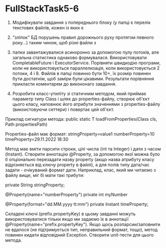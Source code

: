 # FullStackTask5-6

1. Модифікувати завдання з попереднього блоку (у папці є перелік текстових файлів, кожен із яких є 
2. "зліпок" БД порушень правил дорожнього руху протягом певного року...) таким чином, щоб різні файли з
3.  папки завантажувалися асинхронно за допомогою пулу потоків, але загальна статистика однаково формувалася.
Використовувати CompletableFuture і ExecutorService.
Порівняти швидкодію програми, коли не використовується параллелизація, коли використовується 2 потоки, 4 і 8.
Файлів в папці повинно бути 10+, їх розмір повинен бути достатнім, щоб заміри були цікавими.
Результати порівняння прикласти коментарем до викононаго завдання.


2. Розробити класс-утиліту зі статичним методом, який приймає параметр типу Class і шлях до properties-файлу,
створює об'єкт цього класу, наповнює його атрибути значеннями з properties-файлу (викоистовуючи сеттери) і повертає цей об'єкт.

Приклад сигнатури метода:
  public static <T>T loadFromProperties(Class<T> cls, Path propertiesPath)

Properties-файл має формат:
stringProperty=value1
numberProperty=10
timeProperty=29.11.2022 18:30

Метод має вміти парсити строки, цілі числа (int та Integer) і дати з часом (Instant).
Створити аннотацію @Property, за допомогою якої можна було б опціонально перезадати назву property (акщо назва атрибуту
  класу відрізняється від ключу property в файлі), а для полів типу дата/час задати - очікуваний формат дати.
Наприклад, клас, який ми читаємо з файлу вище, міг бі мати такі трибути:

  private String stringProperty;

  @Property(name="numberProperty")
  private int myNumber

  @Property(format="dd.MM.yyyy tt:mm")
  private Instant timeProperty;

Складені ключі (prefix.propertyKey) в цьому завданні можуть використовуватися тільки якщо ми задаємо їх в аннотації
  @Property(name="prefix.propertyKey").
Якщо щось розпарсии/заповнити не вдалося (не підтримується тип, неправильний формат, тощо), метод повинен кидати 
  відповідний Exception.
Створити unit-тести для цього метода.
